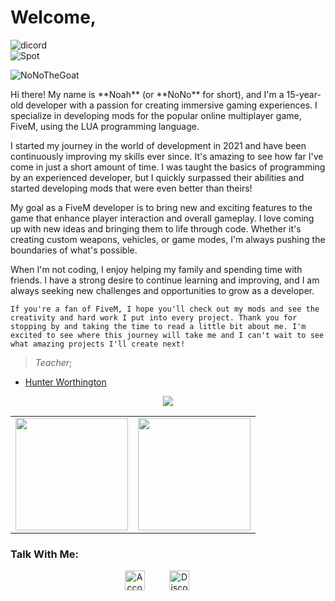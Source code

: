 # Welcome,



<div align="left"><img alt="dicord"src="https://discord.c99.nl/widget/theme-3/757589619499073597.png"></div>

<div align="left"><img alt= "Spot"src ="https://spotify-github-profile.vercel.app/api/view?uid=31of66p6sxwy5algufh3hfclew2a&cover_image=true&theme=novatorem&show_offline=false&background_color=121212&interchange=false&bar_color=53b14f&bar_color_cover=true)](https://github.com/kittinan/spotify-github-profile"></div>
<p align="left"> <img src="https://komarev.com/ghpvc/?username=NoNoTheGoat&label=Profile%20views&color=0dd3b2&style=flat-square" alt="NoNoTheGoat" /> </p> </p>
Hi there! My name is **Noah** (or **NoNo** for short), and I'm a 15-year-old developer with a passion for creating immersive gaming experiences. I specialize in developing mods for the popular online multiplayer game, FiveM, using the LUA programming language.

I started my journey in the world of development in 2021 and have been continuously improving my skills ever since. It's amazing to see how far I've come in just a short amount of time. I was taught the basics of programming by an experienced developer, but I quickly surpassed their abilities and started developing mods that were even better than theirs!

My goal as a FiveM developer is to bring new and exciting features to the game that enhance player interaction and overall gameplay. I love coming up with new ideas and bringing them to life through code. Whether it's creating custom weapons, vehicles, or game modes, I'm always pushing the boundaries of what's possible.

When I'm not coding, I enjoy helping my family and spending time with friends. I have a strong desire to continue learning and improving, and I am always seeking new challenges and opportunities to grow as a developer.

`If you're a fan of FiveM, I hope you'll check out my mods and see the creativity and hard work I put into every project. Thank you for stopping by and taking the time to read a little bit about me. I'm excited to see where this journey will take me and I can't wait to see what amazing projects I'll create next!`

> _Teacher_; 
+ [Hunter Worthington](https://github.com/HunterDevelopment)



</p>
<div align="center"><img src="https://github-profile-trophy.vercel.app/?username=NoNoTheGoat&theme=dracula&count_private=true"></div>

<table width="100%" align="center">
  <tr>
    <td>
<img height="180em" src="https://github-readme-stats.vercel.app/api?username=NoNoTheGoat&show_icons=true&hide_border=true&theme=tokyonight" /> </td>
 <td> <img height="180em" src="https://github-readme-stats.vercel.app/api/top-langs/?username=NoNoTheGoat&show_icons=true&hide_border=true&layout=compact&langs_count=8&theme=tokyonight"/> </td>
  </tr>
 <table>
   
   
   <h3 align="left">Talk With Me:</h3>
<p align="center">
&nbsp;&nbsp;&nbsp;&nbsp;&nbsp;&nbsp;&nbsp;&nbsp;&nbsp;
<a href="https://discord.com/users/757589619499073597" target="_blank"><img alt="Account" title="Account" height="32" width="32" src="https://raw.githubusercontent.com/peterthehan/peterthehan/master/assets/discord.svg"></a>&nbsp;&nbsp;&nbsp;&nbsp;&nbsp;&nbsp;&nbsp;&nbsp;&nbsp;
<a href="https://discord.gg/hZCbe3vaPy" target="_blank"><img alt="Discord-Server" src="https://raw.githubusercontent.com/peterthehan/peterthehan/master/assets/discord.svg" alt="twitter" height="32" width="32" /></a>
</a>&nbsp;&nbsp;&nbsp;&nbsp;&nbsp;&nbsp;&nbsp;&nbsp;&nbsp;</a>&nbsp;&nbsp;&nbsp;&nbsp;&nbsp;&nbsp;&nbsp;&nbsp;&nbsp;

